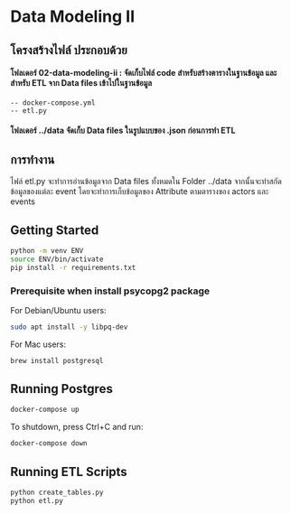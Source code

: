 # Data Modeling II

## โครงสร้างไฟล์ ประกอบด้วย
#### โฟลเดอร์ 02-data-modeling-ii : จัดเก็บไฟล์ code สำหรับสร้างตารางในฐานข้อมูล และ สำหรับ ETL จาก Data files เข้าไปในฐานข้อมูล
    -- docker-compose.yml 
    -- etl.py
#### โฟลเดอร์ ../data จัดเก็บ Data files ในรูปแบบของ .json ก่อนการทำ ETL

## การทำงาน 
ไฟล์ etl.py จะทำการอ่านข้อมูลจาก Data files ทั้งหมดใน Folder ../data จากนั้นจะทำสกัดข้อมูลของแต่ละ event โดยจะทำการเก็บข้อมูลของ Attribute ตามตารางของ actors และ events

## Getting Started

```sh
python -m venv ENV
source ENV/bin/activate
pip install -r requirements.txt
```

### Prerequisite when install psycopg2 package

For Debian/Ubuntu users:

```sh
sudo apt install -y libpq-dev
```

For Mac users:

```sh
brew install postgresql
```

## Running Postgres

```sh
docker-compose up
```

To shutdown, press Ctrl+C and run:

```sh
docker-compose down
```

## Running ETL Scripts

```sh
python create_tables.py
python etl.py
```
